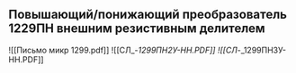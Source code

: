 
## Повышающий/понижающий преобразователь  1229ПН внешним резистивным делителем

![[Письмо микр 1299.pdf]]
![[СЛ_-_1299ПН2У-НН.PDF]]
![[СЛ_-_1299ПН3У-НН.PDF]]